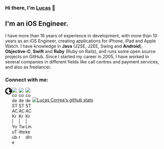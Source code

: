 
### Hi there, I'm [Lucas][website] 👋

## I'm an iOS Engineer.

I have more than 16 years of experience in development, with more than 10 years as an iOS Engineer, creating applications for iPhone, iPad and Apple Watch. I have knowledge in **Java** (J2SE, J2EE, Swing and **Android**), **Objective-C**, **Swift** and **Ruby** (Ruby on Rails), and runs some open source projects on GitHub. Since I started my career in 2005, I have worked in several companies in different fields like call centres and payment services, and also as freelancer. 

### Connect with me:

[<img align="left" alt="codeSTACKr.com" width="22px" src="https://raw.githubusercontent.com/iconic/open-iconic/master/svg/globe.svg" />][website]
[<img align="left" alt="codeSTACKr | YouTube" width="22px" src="https://cdn.jsdelivr.net/npm/simple-icons@v3/icons/youtube.svg" />][youtube]
[<img align="left" alt="codeSTACKr | Twitter" width="22px" src="https://cdn.jsdelivr.net/npm/simple-icons@v3/icons/twitter.svg" />][twitter]
[<img align="left" alt="codeSTACKr | LinkedIn" width="22px" src="https://cdn.jsdelivr.net/npm/simple-icons@v3/icons/linkedin.svg" />][linkedin]

<br />


[![Lucas Correa's github stats](https://github-readme-stats.vercel.app/api?username=lucascorrea&theme=vue)](https://github.com/lucascorrea/)


[website]: http://www.lucascorrea.com
[twitter]: https://twitter.com/lucasc0rrea
[youtube]: https://youtube.com/correainfo22
[linkedin]: https://www.linkedin.com/in/lucasc0rrea
